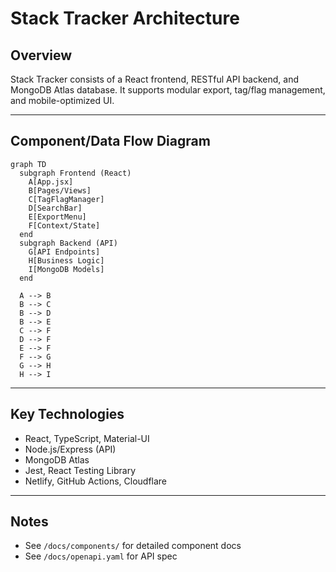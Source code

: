 # Stack Tracker Architecture

## Overview
Stack Tracker consists of a React frontend, RESTful API backend, and MongoDB Atlas database. It supports modular export, tag/flag management, and mobile-optimized UI.

---

## Component/Data Flow Diagram

```mermaid
graph TD
  subgraph Frontend (React)
    A[App.jsx]
    B[Pages/Views]
    C[TagFlagManager]
    D[SearchBar]
    E[ExportMenu]
    F[Context/State]
  end
  subgraph Backend (API)
    G[API Endpoints]
    H[Business Logic]
    I[MongoDB Models]
  end

  A --> B
  B --> C
  B --> D
  B --> E
  C --> F
  D --> F
  E --> F
  F --> G
  G --> H
  H --> I
```

---

## Key Technologies
- React, TypeScript, Material-UI
- Node.js/Express (API)
- MongoDB Atlas
- Jest, React Testing Library
- Netlify, GitHub Actions, Cloudflare

---

## Notes
- See `/docs/components/` for detailed component docs
- See `/docs/openapi.yaml` for API spec
